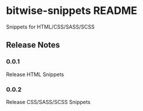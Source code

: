 # bitwise-snippets README

Snippets for HTML/CSS/SASS/SCSS

## Release Notes

### 0.0.1

Release HTML Snippets

### 0.0.2

Release CSS/SASS/SCSS Snippets
